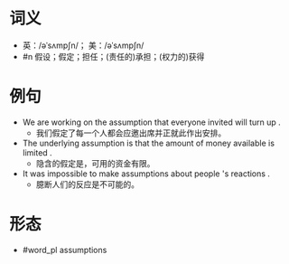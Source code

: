 # 词义
- 英：/əˈsʌmpʃn/； 美：/əˈsʌmpʃn/
- #n 假设；假定；担任；(责任的)承担；(权力的)获得
# 例句
- We are working on the assumption that everyone invited will turn up .
	- 我们假定了每一个人都会应邀出席并正就此作出安排。
- The underlying assumption is that the amount of money available is limited .
	- 隐含的假定是，可用的资金有限。
- It was impossible to make assumptions about people 's reactions .
	- 臆断人们的反应是不可能的。
# 形态
- #word_pl assumptions
